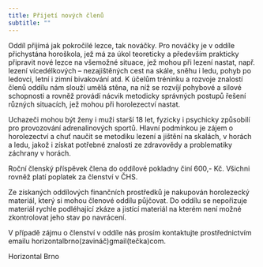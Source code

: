 ```yaml
---
title: Přijetí nových členů
subtitle: ""
---
```

Oddíl přijímá jak pokročilé lezce, tak nováčky. Pro nováčky je v oddíle přichystána horoškola, jež má za úkol teoreticky a především prakticky připravit nové lezce na všemožné situace, jež mohou při lezení nastat, např. lezení vícedélkových – nezajištěných cest na skále, sněhu i ledu, pohyb po ledovci, letní i zimní bivakování atd. K účelům tréninku a rozvoje znalostí členů oddílu nám slouží umělá stěna, na níž se rozvíjí pohybové a silové schopnosti a rovněž provádí nácvik metodicky správných postupů řešení různých situacích, jež mohou při horolezectví nastat.

Uchazeči mohou být ženy i muži starší 18 let, fyzicky i psychicky způsobilí pro provozování adrenalinových sportů. Hlavní podmínkou je zájem o horolezectví a chuť naučit se metodiku lezení a jištění na skalách, v horách a ledu, jakož i získat potřebné znalosti ze zdravovědy a problematiky záchrany v horách.

Roční členský příspěvek člena do oddílové pokladny činí 600,- Kč. Všichni rovněž platí poplatek za členství v ČHS.

Ze získaných oddílových finančních prostředků je nakupován horolezecký materiál, který si mohou členové oddílu půjčovat. Do oddílu se nepořizuje materiál rychle podléhající zkáze a jistící materiál na kterém není možné zkontrolovat jeho stav po navrácení.

V případě zájmu o členství v oddíle nás prosím kontaktujte prostřednictvím emailu horizontalbrno(zavináč)gmail(tečka)com.

Horizontal Brno